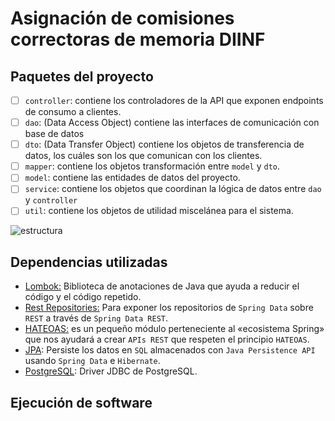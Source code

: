 # Asignación de comisiones correctoras de memoria DIINF
 
## Paquetes del proyecto

 - [ ] `controller`: contiene los controladores de la API que exponen endpoints de consumo a clientes.
 - [ ] `dao`: (Data Access Object) contiene las interfaces de comunicación con base de datos
 - [ ] `dto`: (Data Transfer Object) contiene los objetos de transferencia de datos, los cuáles son los que comunican con los clientes.
 - [ ] `mapper`: contiene los objetos transformación entre `model` y `dto`.
 - [ ] `model`: contiene las entidades de datos del proyecto.
 - [ ] `service`: contiene los objetos que coordinan la lógica de datos entre `dao` y `controller`
 - [ ] `util`: contiene los objetos de utilidad miscelánea para el sistema.

![estructura](https://i.ibb.co/6wjz0Bk/Diagrama-Estructura.png)

## Dependencias utilizadas
 - [Lombok:](https://projectlombok.org/) Biblioteca de anotaciones de Java que ayuda a reducir el código y el código repetido.
 - [Rest Repositories:](https://spring.io/projects/spring-data-rest) Para exponer los repositorios de `Spring Data` sobre `REST` a través de `Spring Data REST`.
 - [HATEOAS:](https://spring.io/projects/spring-hateoas) es un pequeño módulo perteneciente al «ecosistema Spring» que nos ayudará a crear `APIs REST` que respeten el principio `HATEOAS`.
 - [JPA](https://spring.io/projects/spring-data-jpa): Persiste los datos en `SQL` almacenados con `Java Persistence API` usando `Spring Data` e `Hibernate`.
 - [PostgreSQL](https://jdbc.postgresql.org/): Driver JDBC de PostgreSQL.

## Ejecución de software



